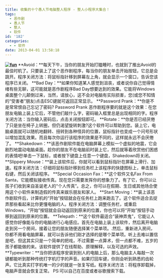 ```yaml
---
title: 收集的十个愚人节电脑整人程序 - 整人小程序大集合！
tags:
  - 恶作剧
  - 愚人节
  - 整人
  - 软件
id: '182'
categories:
  - - 软件
date: 2013-04-01 13:58:18
---
```


**[![fun](http://vsnote.test/wp-content/uploads/2013/04/fun.jpg)](http://vsnote.test/wp-content/uploads/2013/04/fun.jpg)** **Avoid：**每天下午，当你的朋友开始打瞌睡时，也就到了推出Avoid的最佳时机了。只要装上了这个恶作剧程序，每当你的朋友单击开始按钮，它总是会跳开。程序关闭方法：将鼠标指针移到屏幕左上角，就会显示一个窗口，告诉您该程序已关闭。 **Bad Day：**如果你知道某人感觉到沮丧，或者说你自己觉得情绪有些无聊，这可能就是恶作剧程序Bad Day想要达到的效果。它能将Windows桌面整个儿颠倒过来，当然，请放心，这不会对电脑有实际损害，您(或您不知情的“受害者”朋友)点击ESC键就可返回正常显示。 **Password Prank：**你是不是常常恨自己忘记了密码? Password Prank 恶作剧程序要的就是这个效果：在您朋友电脑上装上它后，不管他们敲什么字，密码输入框里总是出现相同的字。程序关闭方法：当你输入密码后，点击关闭按钮即可。 **Rotate：**你是否已经厌倦了只是坐在椅子上转圈，但仍渴望旋转刺激?这个软件可以帮助到您。装上它，电脑桌面就可以随机地翻转、扭转到各种怪异的位置，鼠标指针也变成一个问号形状以增加混乱效果。而且每次你运行该程序的效果是不同的，这样就永远不会厌倦了。 **Shakedown：**该恶作剧软件能在电脑屏幕上模拟一个虚拟的地震，它会剧烈地震动电脑桌面。趁你的朋友不在电脑前时装上它，然后就等着欣赏他们困惑的表情吧!单击一下鼠标，或者按下键盘上任意一个键盘，Shakedown将关闭。 **Slippery Mouse：**装上该软件后，你就可以看到鼠标指针在屏幕上滑行、加速。程序关闭方法：仔细将鼠标指针移到任务栏上该程序的快捷图标上，单击鼠标右键，然后关闭该程序。 **Special Occasion Fax：**这个软件又名Fax From Santa，它能模拟接收传真。现在您只需要发挥你的想象力了。有了它，你可以让孩子们收到来自圣诞老人的“个人传真”。总之，你可以在假期、生日或其他场合使用这个小软件来制造假的传真来娱乐朋友和家人。 **Start Moving：**装上该恶作剧软件后，计算机的“开始”按钮就会在任务栏上跑来跑去了。这个软件适合去捉弄那些看起来比你更懂电脑的人。程序关闭方法：调整任务栏，或重启Windows，“开始”按钮就会自动返回到原来的位置，你也可以将“开始”按钮手动移到返回到原来的位置。 **Telepath：**这个软件最适合“装神弄鬼”，它能让人感觉你好像能与你的电脑进行心电感应。首先在电脑上装上该软件，然后离开电脑走到另一个房间，接着让您的朋友随便选择某个菜单项。.然后，重新进入房间，你都不用看电脑屏幕，就可以告诉他们刚才选择的是哪个菜单项。听上去难以置信是吧，但这其实只是一个简单的把戏，不过需要一点算术，但一点都不难，五岁的孩子都能做的来。该软件提供了在线帮助、原理解释，以及可选的声效。 **Typewriter：**当你把该程序安装到别人的电脑上后，那么电脑主人每敲一次键都能听到那种传统打字机打字的声音。如果打回车键，你则会听到熟悉的齿轮声。它比真实打字机唯一的少的就是一张复写纸。程序关闭方法：将程序卸载掉，电脑声音就会恢复正常。 PS:可以自己在百度或者谷歌搜索下载。
